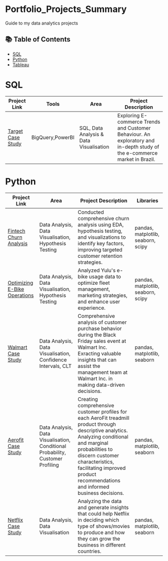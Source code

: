 # Portfolio_Projects_Summary
Guide to my data analytics projects

## 📚 Table of Contents
- [SQL](#sql)
- [Python](#python)
- [Tableau](#tableau)

# SQL

| Project Link | Tools | Area | Project Description |
|---|---|---|---|
| [Target Case Study](https://github.com/OnkarSavadi/Data_Analytics_Projects/tree/main/Target_SQL_Analysis) | BigQuery,PowerBI | SQL, Data Analysis & Data Visualisation | Exploring E-commerce Trends and Customer Behaviour. An exploratory and in-depth study of the e-commerce market in Brazil. |

# Python

| Project Link | Area | Project Description | Libraries |
|---|---|---|---|
| [Fintech Churn Analysis](https://github.com/OnkarSavadi/Data_Analytics_Projects/tree/main/Fintech%20Churn%20Analysis) | Data Analysis, Data Visualisation, Hypothesis Testing | Conducted comprehensive churn analysis using EDA, hypothesis testing, and visualizations to identify key factors, improving targeted customer retention strategies. | pandas, matplotlib, seaborn, scipy |
| [Optimizing E-Bike Operations](https://github.com/OnkarSavadi/Data_Analytics_Projects/tree/main/Optimizing_E-Bike_Operations) | Data Analysis, Data Visualisation, Hypothesis Testing | Analyzed Yulu's e-bike usage data to optimize fleet management, marketing strategies, and enhance user experience. | pandas, matplotlib, seaborn, scipy |
| [Walmart Case Study](https://github.com/OnkarSavadi/Data_Analytics_Projects/tree/main/Walmart_Case_Study) | Data Analysis, Data Visualisation, Confidence Intervals, CLT | Comprehensive analysis of customer purchase behavior during the Black Friday sales event at Walmart Inc. Exracting valuable insights that can assist the management team at Walmart Inc. in making data-driven decisions.  | pandas, matplotlib, seaborn |
| [Aerofit Case Study](https://github.com/OnkarSavadi/Data_Analytics_Projects/tree/main/Aerofit_Case%20Study) | Data Analysis, Data Visualisation, Conditional Probability, Customer Profiling | Creating comprehensive customer profiles for each AeroFit treadmill product through descriptive analytics. Analyzing conditional and marginal probabilities to discern customer characteristics, facilitating improved product recommendations and informed business decisions.  | pandas, matplotlib, seaborn |
| [Netflix Case Study](https://github.com/OnkarSavadi/Data_Analytics_Projects/tree/main/Netflix_EDA_Analysis) | Data Analysis, Data Visualisation | Analyzing the data and generate insights that could help Netflix in deciding which type of shows/movies to produce and how they can grow the business in different countries. | pandas, matplotlib, seaborn |
